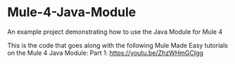 # Mule-4-Java-Module
An example project demonstrating how to use the Java Module for Mule 4

This is the code that goes along with the following Mule Made Easy tutorials on the Mule 4 Java Module:
Part 1: https://youtu.be/ZhzWHmGCIgg
